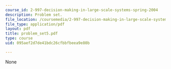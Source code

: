 ```yaml
---
course_id: 2-997-decision-making-in-large-scale-systems-spring-2004
description: Problem set.
file_location: /coursemedia/2-997-decision-making-in-large-scale-systems-spring-2004/095aef2d7de41bdc26cfbbfbeea9e80b_problem_set5.pdf
file_type: application/pdf
layout: pdf
title: problem_set5.pdf
type: course
uid: 095aef2d7de41bdc26cfbbfbeea9e80b

---
```

None